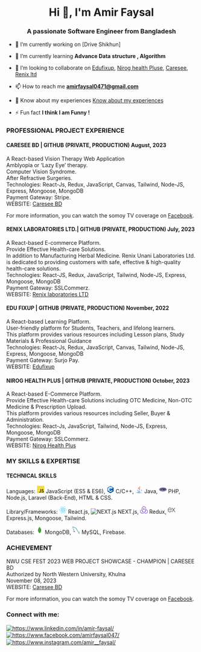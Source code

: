 <h1 align="center">Hi 👋, I'm Amir Faysal</h1>
<h3 align="center">A passionate Software Engineer from Bangladesh</h3>

- 🔭 I’m currently working on [Drive Shikhun]

- 🌱 I’m currently learning **Advance Data structure , Algorithm**

- 👯 I’m looking to collaborate on [Edufixup](https://edufixup.com/), [Nirog health Pluse](https://www.niroghealthplus.com/), [Caresee](http://careseebd.com/), [Renix ltd](https://www.renixlaboratories.com.bd/)

- 📫 How to reach me **amirfaysal0471@gmail.com**

- 📄 Know about my experiences [Know about my experiences](https://drive.google.com/drive/folders/1qddygoUxIpGy65W5USrPm6rkxt4ILuKI?usp=sharing)

- ⚡ Fun fact **I think I am Funny !**
<h3 align="left">PROFESSIONAL PROJECT EXPERIENCE</h3>

<h4>CARESEE BD | GITHUB (PRIVATE, PRODUCTION) August, 2023</h4>
<p>
A React-based Vision Therapy Web Application<br>
Amblyopia or ‘Lazy Eye’ therapy.<br>
Computer Vision Syndrome.<br>
After Refractive Surgeries.<br>
Technologies: React-Js, Redux, JavaScript, Canvas, Tailwind, Node-JS, Express, Mongoose, MongoDB<br>
Payment Gateway: Stripe.<br>
WEBSITE: <a href="http://careseebd.com/">Caresee BD</a>
  
<p>
For more information, you can watch the somoy TV coverage on <a href="https://www.facebook.com/watch/?v=1034586310986487">Facebook</a>.
</p>
</p>

<h4>RENIX LABORATORIES LTD.| GITHUB (PRIVATE, PRODUCTION) July, 2023</h4>
<p>
A React-based E-commerce Platform.<br>
Provide Effective Health-care Solutions.<br>
In addition to Manufacturing Herbal Medicine. Renix Unani Laboratories Ltd. is dedicated to providing customers with safe, effective & high-quality health-care solutions.<br>
Technologies: React-JS, Redux, JavaScript, Tailwind, Node-JS, Express, Mongoose, MongoDB<br>
Payment Gateway: SSLCommerz.<br>
WEBSITE: <a href="https://www.renixlaboratories.com.bd/">Renix laboratories LTD</a>
</p>

<h4>EDU FIXUP | GITHUB (PRIVATE, PRODUCTION) November, 2022</h4>
<p>
A React-based Learning Platform.<br>
User-friendly platform for Students, Teachers, and lifelong learners.<br>
This platform provides various resources including Lesson plans, Study Materials & Professional Guidance<br>
Technologies: React-Js, Redux, JavaScript, Canvas, Tailwind, Node-JS, Express, Mongoose, MongoDB<br>
Payment Gateway: Surjo Pay.<br>
WEBSITE: <a href="https://edufixup.com/">Edufixup</a>
</p>

<h4>NIROG HEALTH PLUS | GITHUB (PRIVATE, PRODUCTION) October, 2023</h4>
<p>
A React-based E-Commerce Platform.<br>
Provide Effective Health-care Solutions including OTC Medicine, Non-OTC Medicine & Prescription Upload.<br>
This platform provides various resources including Seller, Buyer & Administration.<br>
Technologies: React-Js, JavaScript, Tailwind, Node-JS, Express, Mongoose, MongoDB<br>
Payment Gateway: SSLCommerz.<br>
WEBSITE: <a href="https://niroghealthplus.com/">Nirog Health Plus</a>
</p>



<h3 align="left">MY SKILLS & EXPERTISE</h3>
<h4 align="left">TECHNICAL SKILLS</h4>
<p align="left">
Languages: 
<img src="https://raw.githubusercontent.com/devicons/devicon/master/icons/javascript/javascript-original.svg" alt="JavaScript" width="20" height="20"/> JavaScript (ES5 & ES6), 
<img src="https://raw.githubusercontent.com/devicons/devicon/master/icons/c/c-original.svg" alt="C" width="20" height="20"/> C/C++, 
<img src="https://raw.githubusercontent.com/devicons/devicon/master/icons/java/java-original.svg" alt="Java" width="20" height="20"/> Java, 
<img src="https://raw.githubusercontent.com/devicons/devicon/master/icons/php/php-original.svg" alt="PHP" width="20" height="20"/> PHP, 
Node.js, 
Laravel (Back-End), 
HTML & CSS.<br>

Library/Frameworks: 
<img src="https://raw.githubusercontent.com/devicons/devicon/master/icons/react/react-original.svg" alt="React.js" width="20" height="20"/> React.js, 
<img src="https://cdn.worldvectorlogo.com/logos/next-js.svg" alt="NEXT.js" width="20" height="20"/> NEXT.js, 
<img src="https://raw.githubusercontent.com/devicons/devicon/master/icons/redux/redux-original.svg" alt="Redux" width="20" height="20"/> Redux, 
<img src="https://raw.githubusercontent.com/devicons/devicon/master/icons/express/express-original.svg" alt="Express.js" width="20" height="20"/> Express.js, 
Mongoose, 
Tailwind.<br>

Databases: 
<img src="https://raw.githubusercontent.com/devicons/devicon/master/icons/mongodb/mongodb-original.svg" alt="MongoDB" width="20" height="20"/> MongoDB, 
<img src="https://raw.githubusercontent.com/devicons/devicon/master/icons/mysql/mysql-original.svg" alt="MySQL" width="20" height="20"/> MySQL, 
Firebase.
</p>
<h3 align="left">ACHIEVEMENT</h3>

<p>
NWU CSE FEST 2023 WEB PROJECT SHOWCASE - CHAMPION | CARESEE BD <br>
Authorized by North Western University, Khulna<br>
November 08, 2023<br>
WEBSITE: <a href="http://careseebd.com/">Caresee BD</a>
</p>

<p>
For more information, you can watch the somoy TV coverage on <a href="https://www.facebook.com/watch/?v=1034586310986487">Facebook</a>.
</p>



<h3 align="left">Connect with me:</h3>
<p align="left">
<a href="https://linkedin.com/in/amir-faysal/" target="blank"><img align="center" src="https://raw.githubusercontent.com/rahuldkjain/github-profile-readme-generator/master/src/images/icons/Social/linked-in-alt.svg" alt="https://www.linkedin.com/in/amir-faysal/" height="30" width="40" /></a>
<a href="https://fb.com/amirfaysal047/" target="blank"><img align="center" src="https://raw.githubusercontent.com/rahuldkjain/github-profile-readme-generator/master/src/images/icons/Social/facebook.svg" alt="https://www.facebook.com/amirfaysal047/" height="30" width="40" /></a>
<a href="https://instagram.com/amir__faysal/" target="blank"><img align="center" src="https://raw.githubusercontent.com/rahuldkjain/github-profile-readme-generator/master/src/images/icons/Social/instagram.svg" alt="https://www.instagram.com/amir__faysal/" height="30" width="40" /></a>
</p>


